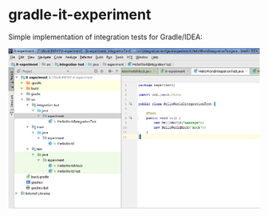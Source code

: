 # gradle-it-experiment

Simple implementation of integration tests for Gradle/IDEA:

![p](https://raw.githubusercontent.com/aadamovich/gradle-it-experiment/master/IT.png)

